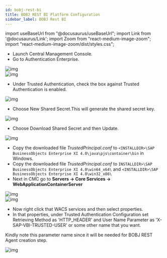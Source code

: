 ```yaml
---
id: bobj-rest-bi 
title: BOBJ REST BI Platform Configuration
sidebar_label: BOBJ Rest BI 
---
```


import useBaseUrl from "@docusaurus/useBaseUrl";
import Link from '@docusaurus/Link';
import Zoom from "react-medium-image-zoom";
import "react-medium-image-zoom/dist/styles.css";

* Launch Central Management Console.
* Go to Authentication Enterprise.

<div style={{textAlign: 'center'}}>
  <Zoom>
<img alt="img" src={useBaseUrl('/doc-images/cms.png')}/>
  </Zoom>
</ div>

<div style={{textAlign: 'center'}}>
  <Zoom>
<img alt="img" src={useBaseUrl('/doc-images/bobj-central-management-console.png')}/>
  </Zoom>
</ div>

* Under Trusted Authentication, check the box against Trusted Authentication is enabled.

<div style={{textAlign: 'center'}}>
  <Zoom>
<img alt="img" src={useBaseUrl('/doc-images/bobj-trusted1.png')}/>
  </Zoom>
</ div>

* Choose New Shared Secret.This will generate the shared secret key.

<div style={{textAlign: 'center'}}>
  <Zoom>
<img alt="img" src={useBaseUrl('/doc-images/bobj-trusted2.png')}/>
  </Zoom>
</ div>

* Choose Download Shared Secret and then Update.

<div style={{textAlign: 'center'}}>
  <Zoom>
<img alt="img" src={useBaseUrl('/doc-images/bobj-trusted3.png')}/>
  </Zoom>
</ div>

* Copy the downloaded file *TrustedPrincipal.conf* to `<INSTALLDIR>\SAP BusinessObjects Enterprise XI 4.0\java\pjs\container\bin` in Windows.
* Copy the downloaded file *TrustedPrincipal.conf* to `INSTALLDIR>\SAP BusinessObjects Enterprise XI 4.0\win64_x64\` and `<INSTALLDIR>\SAP BusinessObjects Enterprise XI 4.0\win32_x86\`
* Next in CMC go to **Servers -> Core Services -> WebApplicationContainerServer**

<div style={{textAlign: 'center'}}>
  <Zoom>
<img alt="img" src={useBaseUrl('/doc-images/core-services.png')}/>
  </Zoom>
</ div>

<div style={{textAlign: 'center'}}>
  <Zoom>
<img alt="img" src={useBaseUrl('/doc-images/wac-services.png')}/>
  </Zoom>
</ div>

* Now right click that WACS services and then select properties.
* In that properties, under Trusted Authentication Configuration set Retrieving Method as 'HTTP_HEADER' and User Name Parameter as 'X-SAP-VBI-TRUSTED-USER' or some other name that you want.

Kindly note this parameter name since it will be needed for BOBJ REST Agent creation step.

<div style={{textAlign: 'center'}}>
  <Zoom>
<img alt="img" src={useBaseUrl('/doc-images/trusted-auth-config.png')}/>
  </Zoom>
</ div>